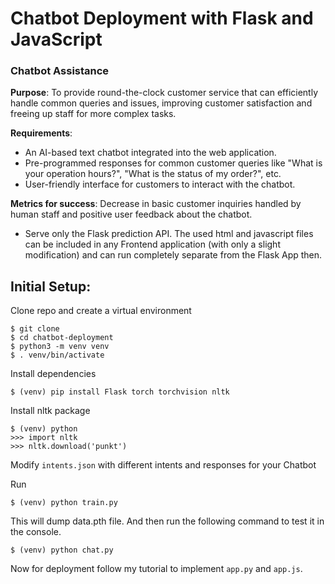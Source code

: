 # Chatbot Deployment with Flask and JavaScript

### **Chatbot Assistance**

**Purpose**: To provide round-the-clock customer service that can efficiently handle common queries and issues, improving customer satisfaction and freeing up staff for more complex tasks.

**Requirements**:

- An AI-based text chatbot integrated into the web application.
- Pre-programmed responses for common customer queries like "What is your operation hours?", "What is the status of my order?", etc.
- User-friendly interface for customers to interact with the chatbot.

**Metrics for success**: Decrease in basic customer inquiries handled by human staff and positive user feedback about the chatbot.

- Serve only the Flask prediction API. The used html and javascript files can be included in any Frontend application (with only a slight modification) and can run completely separate from the Flask App then.

## Initial Setup:
Clone repo and create a virtual environment
```
$ git clone  
$ cd chatbot-deployment
$ python3 -m venv venv
$ . venv/bin/activate
```
Install dependencies
```
$ (venv) pip install Flask torch torchvision nltk
```
Install nltk package
```
$ (venv) python
>>> import nltk
>>> nltk.download('punkt')
```
Modify `intents.json` with different intents and responses for your Chatbot

Run
```
$ (venv) python train.py
```
This will dump data.pth file. And then run
the following command to test it in the console.
```
$ (venv) python chat.py
```

Now for deployment follow my tutorial to implement `app.py` and `app.js`.
 

 

